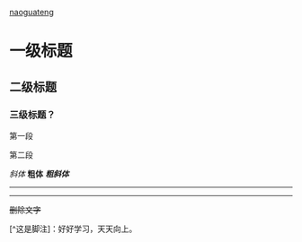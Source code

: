 [naoguateng](https://github.com/naoguateng)
# 一级标题
## 二级标题
### 三级标题？
第一段

第二段

*斜体*    **粗体**    ***粗斜体***
********
--------
~~删除文字~~

[^这是脚注]：好好学习，天天向上。
